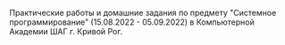 Практические работы и домашние задания по предмету "Системное программирование" (15.08.2022 - 05.09.2022) в Компьютерной Академии ШАГ г. Кривой Рог.
